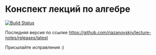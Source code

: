Конспект лекций по алгебре
==========================

[![Build Status](https://travis-ci.com/riazanovskiy/lecture-notes.svg?branch=master)](https://travis-ci.com/riazanovskiy/lecture-notes)

Последняя версия по ссылке https://github.com/riazanovskiy/lecture-notes/releases/latest

Присылайте исправления :)
